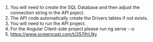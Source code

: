 1. You will need to create the SQL Database and then adjust the connection string in the API poject.
2. The API code automatically create the Drivers tables if not exists.
3. You will need to run the API project.
4. For the Angular Client-side project please run ng serve --o
5. https://www.screencast.com/t/257ifrLNy
